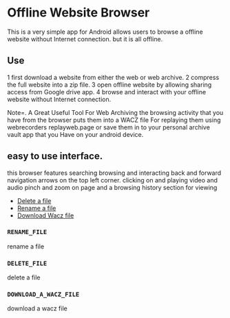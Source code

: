 # Offline Website Browser

This is a very simple app for Android allows users to browse a offline website without Internet connection.
but it is all offline.
## Use

1 first download a website from either the web or web archive.
2 compress the full website into a zip file.
3 open offline website by allowing sharing access from Google drive app.
4 browse and interact with your offline website without Internet connection.


Note=. A Great Useful Tool For Web Archiving the browsing activity that you have from the browser puts them into a WACZ file 
For replaying them using webrecorders replayweb.page or save them in to your personal archive vault app that you
Have on your android device.

## easy to use interface.
  this browser features searching browsing and interacting back and forward navigation arrows on the top left corner.
  clicking on and playing video and audio pinch and zoom on page and a browsing history section for viewing 

- [Delete a file](app://foss.website.offline.browser.offlinewebsitebrowser/action/delete-file)
- [Rename a file](app://foss.website.offline.browser.offlinewebsitebrowser/action/Rename-file)
- [Download Wacz file](app://foss.website.offline.browser.offlinewebsitebrowser/action/download-wacz-file)

### `RENAME_FILE`

rename a file

### `DELETE_FILE`

delete a file


### `DOWNLOAD_A_WACZ_FILE`

download a wacz file
